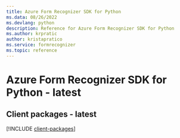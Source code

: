 ```yaml
---
title: Azure Form Recognizer SDK for Python
ms.data: 08/26/2022
ms.devlang: python
description: Reference for Azure Form Recognizer SDK for Python
ms.author: krpratic
author: kristapratico
ms.service: formrecognizer
ms.topic: reference
---
```

# Azure Form Recognizer SDK for Python - latest

## Client packages - latest
[!INCLUDE [client-packages](form-recognizer-client-index.md)]